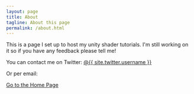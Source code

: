 ```yaml
---
layout: page
title: About
tagline: About this page
permalink: /about.html
---
```


This is a page I set up to host my unity shader tutorials. I'm still working on it so if you have any feedback please tell me!

You can contact me on Twitter: <a href="https://twitter.com/{{ site.twitter.username }}" aria-label="Ronja's Twitter" title="Ronja's Twitter">@{{ site.twitter.username }}</a>

Or per email: <a href="javascript:location='mailto:\u0063\u006f\u006e\u0074\u0061\u0063\u0074\u0040\u0072\u006f\u006e\u006a\u0061\u002e\u0073\u0070\u0061\u0063\u0065';void 0"><script type="text/javascript">document.write('\u0063\u006f\u006e\u0074\u0061\u0063\u0074\u0040\u0072\u006f\u006e\u006a\u0061\u002e\u0073\u0070\u0061\u0063\u0065')</script></a>

[Go to the Home Page]({{site.url}}{{site.baseurl}})
